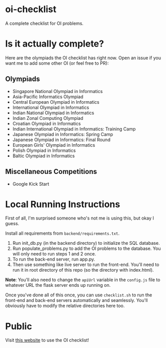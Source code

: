 # oi-checklist
A complete checklist for OI problems.

# Is it actually complete?

Here are the olympiads the OI checklist has right now. Open an issue if you want me to add some other OI (or feel free to PR):

## Olympiads

- Singapore National Olympiad in Informatics
- Asia-Pacific Informatics Olympiad
- Central European Olympiad in Informatics
- International Olympiad in Informatics
- Indian National Olympiad in Informatics
- Indian Zonal Computing Olympiad
- Croatian Olympiad in Informatics
- Indian International Olympiad in Informatics: Training Camp
- Japanese Olympiad in Informatics: Spring Camp
- Japanese Olympiad in Informatics: Final Round
- European Girls' Olympiad in Informatics
- Polish Olympiad in Informatics
- Baltic Olympiad in Informatics

## Miscellaneous Competitions

- Google Kick Start

# Local Running Instructions

First of all, I'm surprised someone who's not me is using this, but okay I guess.

Install all requirements from `backend/requirements.txt`.

1. Run init_db.py (in the backend directory) to initialize the SQL database.
2. Run populate_problems.py to add the OI problems to the database. You will only need to run steps 1 and 2 once.
3. To run the back-end server, run app.py. 
4. Then use something like live server to run the front-end. You'll need to run it in root directory of this repo (so the directory with index.html).

**Note**: You'll also need to change the `apiUrl` variable in the `config.js` file to whatever URL the flask server ends up running on.

Once you've done all of this once, you can use `checklist.sh` to run the front-end and back-end servers automatically and seamlessly. You'll obviously have to modify the relative directories here too.

# Public

Visit [this website](https://avighnac.github.io/oi-checklist) to use the OI checklist!